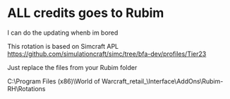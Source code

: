 # ALL credits goes to Rubim

I can do the updating whenb im bored






This rotation is based on Simcraft APL https://github.com/simulationcraft/simc/tree/bfa-dev/profiles/Tier23














Just replace the files from your Rubim folder 










C:\Program Files (x86)\World of Warcraft\_retail_\Interface\AddOns\Rubim-RH\Rotations
